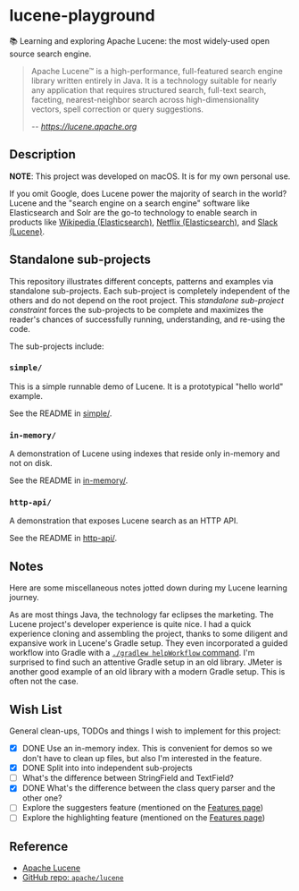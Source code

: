 # lucene-playground

📚 Learning and exploring Apache Lucene: the most widely-used open source search engine.

> Apache Lucene™ is a high-performance, full-featured search engine library written entirely in Java. It is a technology
> suitable for nearly any application that requires structured search, full-text search, faceting, nearest-neighbor
> search across high-dimensionality vectors, spell correction or query suggestions.
>
> -- <cite>https://lucene.apache.org</cite>


## Description

**NOTE**: This project was developed on macOS. It is for my own personal use.

If you omit Google, does Lucene power the majority of search in the world? Lucene and the "search engine on a search engine"
software like Elasticsearch and Solr are the go-to technology to enable search in products like [Wikipedia (Elasticsearch)](https://en.wikipedia.org/wiki/Elastic_NV), [Netflix (Elasticsearch)](https://netflixtechblog.com/how-netflix-content-engineering-makes-a-federated-graph-searchable-5c0c1c7d7eaf), and [Slack (Lucene)](https://slack.engineering/search-at-slack/).


## Standalone sub-projects

This repository illustrates different concepts, patterns and examples via standalone sub-projects. Each sub-project is
completely independent of the others and do not depend on the root project. This _standalone sub-project constraint_
forces the sub-projects to be complete and maximizes the reader's chances of successfully running, understanding, and
re-using the code.

The sub-projects include:

### `simple/`

This is a simple runnable demo of Lucene. It is a prototypical "hello world" example.

See the README in [simple/](simple/).

### `in-memory/`

A demonstration of Lucene using indexes that reside only in-memory and not on disk.

See the README in [in-memory/](in-memory/).

### `http-api/`

A demonstration that exposes Lucene search as an HTTP API.

See the README in [http-api/](http-api/).


## Notes

Here are some miscellaneous notes jotted down during my Lucene learning journey.

As are most things Java, the technology far eclipses the marketing. The Lucene project's developer experience is quite
nice. I had a quick experience cloning and assembling the project, thanks to some diligent and expansive work in Lucene's
Gradle setup. They even incorporated a guided workflow into Gradle with a [`./gradlew helpWorkflow` command](https://github.com/apache/lucene/blob/9b185b99c429290c80bac5be0bcc2398f58b58db/CONTRIBUTING.md).
I'm surprised to find such an attentive Gradle setup in an old library. JMeter is another good example of an old library
with a modern Gradle setup. This is often not the case.


## Wish List

General clean-ups, TODOs and things I wish to implement for this project:

* [x] DONE Use an in-memory index. This is convenient for demos so we don't have to clean up files, but also I'm
      interested in the feature.
* [x] DONE Split into into independent sub-projects
* [ ] What's the difference between StringField and TextField?
* [x] DONE What's the difference between the class query parser and the other one?
* [ ] Explore the suggesters feature (mentioned on the [Features page](https://lucene.apache.org/core/features.html))
* [ ] Explore the highlighting feature (mentioned on the [Features page](https://lucene.apache.org/core/features.html))

## Reference

* [Apache Lucene](https://lucene.apache.org)
* [GitHub repo: `apache/lucene`](https://github.com/apache/lucene)
